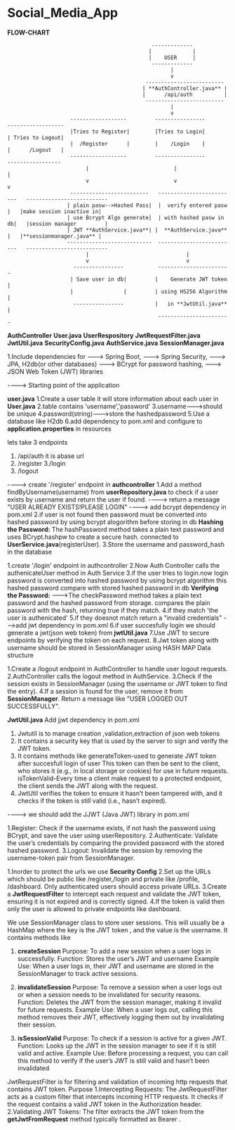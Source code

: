 # Social_Media_App

**FLOW-CHART**

                                                  -------------
                                                 |             |
                                                 |    USER     |
                                                  -------------
                                                        |
                                                        v
                                                -------------------------
                                               | **AuthController.java** |
                                               |      /api/auth          |
                                                -------------------------
                                                        |
                                                        v
                        ------------------         ----------------            ------------------
                        |Tries to Register|        |Tries to Login|            | Tries to Logout|
                        |  /Register      |        |    /Login    |            |      /Logout   |
                        ------------------         ----------------             -----------------
                             |                           |                             |
                             v                           v                             v
                        -------------------------   -------------------------   --------------------------
                       | plain pasw-->Hashed Pass|  |  verify entered pasw  |   |make session inactive in| 
                       | use Bcrypt Algo generate|  | with hashed pasw in db|   |session manager         |
                       | JWT **AuthService.java**| |  **AuthService.java**  |   |**sessionmanager.java** |  
                       ---------------------------  -------------------------   --------------------------
                             |                               |                         
                             v                               v
                         ----------------           -----------------------
                        | Save user in db|         |    Generate JWT token |
                        |                |         | using HS256 Algorithm | 
                         ----------------          |   in **JwtUtil.java** |
                                                    -----------------------




<!-- FILES WE HAVE USED  -->
 **AuthController**
 **User.java**
 **UserRespository**
**JwtRequestFilter.java**
**JwtUtil.java**
**SecurityConfig.java**
**AuthService.java**
**SessionManager.java**
<!-- Set Up Project Dependencies -->
1.Include dependencies for 
---> Spring Boot, 
---> Spring Security,
---> JPA, H2db(or other databases)
---> BCrypt for password hashing, 
---> JSON Web Token (JWT) libraries


<!-- AuthApplication.java -->
----> Starting point of the application

<!-- Set Up Database for User Information -->
**user.java**
1.Create a user table it will store information about each user in **User.java** 
2.table contains 'username','password' 
3.username--->should be unique
4.password(string)--->store the hashedpassword 
5.Use a database like H2db
6.add dependency to pom.xml and configure to **application.properties** in resources

<!-- AUthcontroller -->
lets take 3 endpoints
1. /api/auth   it is abase url
2. /register
3./login
4. /logout


<!-- USER-REGISTRATION -->
----> create '/register' endpoint in **authcontroller**
1.Add a method findByUsername(username) from **userRepository.java** to check if a user exists by username and return the user if found.
----> return a message "USER ALREADY EXISTS!PLEASE LOGIN"
----> add  bcrypt dependency in pom.xml
2.if user is not found then password must be converted into hashed password by using bcrypt alogorithm before storing in db
**Hashing the Password:**
The hashPassword method takes a plain text password and uses BCrypt.hashpw to create a secure hash.
connected to **UserService.java**(registerUser). 
3.Store the username and password_hash in the database


<!--USER-AUTHENCATION/LOGIN -->
1.create '/login' endpoint in authcontroller
2.Now Auth Controller calls the authenicateUser method in Auth Service 
3.if the user tries to login.now login password is converted into hashed password by using bcrypt algorithm
this hashed password compare with stored hashed password in db
**Verifying the Password:**
--->The checkPassword method takes a plain text password and the hashed password from storage.
compares the plain password with the hash, returning true if they match.
4.if they match 'the user is authenicated'
5.if they doesnot match return a "invalid credentials"
--->add jwt dependency in pom.xml
6.if user succesfully login we should  generate a jwt(json web token) from **jwtUtil.java**
7.Use JWT to secure endpoints by verifying the token on each request.
8.Jwt token along with username should be stored in SessionManager using HASH MAP Data structure


<!-- USER LOGOUT -->
1.Create a /logout endpoint in AuthController to handle user logout requests.
2.AuthController calls the logout method in AuthService.
3.Check if the session exists in SessionManager (using the username or JWT token to find the entry).
4.If a session is found for the user, remove it from **SessionManager**.
Return a message like "USER LOGGED OUT SUCCESSFULLY". 

<!-- jwtutil.java -->

**JwtUtil.java**
Add jjwt dependency in pom.xml
1. Jwtutil is to manage creation ,validation,extraction of json web tokens
2. It contains a security key that is used by the server to sign and verify the JWT token.
3. It contains methods like
generateToken-used to generate JWT token after succesfull login of user This token can then be sent to the client, who stores it (e.g., in local storage or cookies) for use in future requests.
isTokenValid-Every time a client make request to a protected endpoint, the client sends the JWT along with the request.
4. JwtUtil verifies the token to ensure it hasn’t been tampered with, and it checks if the token is still valid (i.e., hasn’t expired).

----> we should add the JJWT (Java JWT) library  in pom.xml

<!-- AuthService -->

1.Register:
    Check if the username exists, if not hash the password using BCrypt, and save the user using userRepository.
2.Authenticate:
    Validate the user’s credentials by comparing the provided password with the stored hashed password.
3.Logout:
    Invalidate the session by removing the username-token pair from SessionManager.


 <!-- Security Config -->
1.Inorder to protect the urls we use **Security Config**
2.Set up the URLs which should be public like /register,/login and private like /profile, /dashboard. Only authenticated users should access private URLs.
3.Create a **JwtRequestFilter** to intercept each request and validate the JWT token, ensuring it is not expired and is correctly signed.
4.If the token is valid then only the user is allowed to private endpoints like dashboard. 


<!-- SessionManager.java -->
We use SessionManager class to store user sessions. This will usually be a HashMap where the key is the JWT token , and the value is the username.
It contains methods like
1. **createSession**
Purpose: To add a new session when a user logs in successfully.
Function: Stores the user’s JWT and username
Example Use: When a user logs in, their JWT and username are stored in the SessionManager to track active sessions.

2. **invalidateSession**
Purpose: To remove a session when a user logs out or when a session needs to be invalidated for security reasons.
Function: Deletes the JWT from the session manager, making it invalid for future requests.
Example Use: When a user logs out, calling this method removes their JWT, effectively logging them out by invalidating their session.

3. **isSessionValid**
Purpose: To check if a session is active for a given JWT.
Function: Looks up the JWT in the session manager to see if it is still valid and active.
Example Use: Before processing a request, you can call this method to verify if the user’s JWT is still valid and hasn’t been invalidated

<!-- JwtRequestFilter.java** -->
JwtRequestFilter is for filtering and validation of incoming http requests that contains JWT token.
Purpose
1.Intercepting Requests:
The JwtRequestFilter acts as a custom filter that intercepts incoming HTTP requests. It checks if the request contains a valid JWT token in the Authorization header.
2.Validating JWT Tokens:
The filter extracts the JWT token from the **getJwtFromRequest** method
typically formatted as Bearer <token>.



